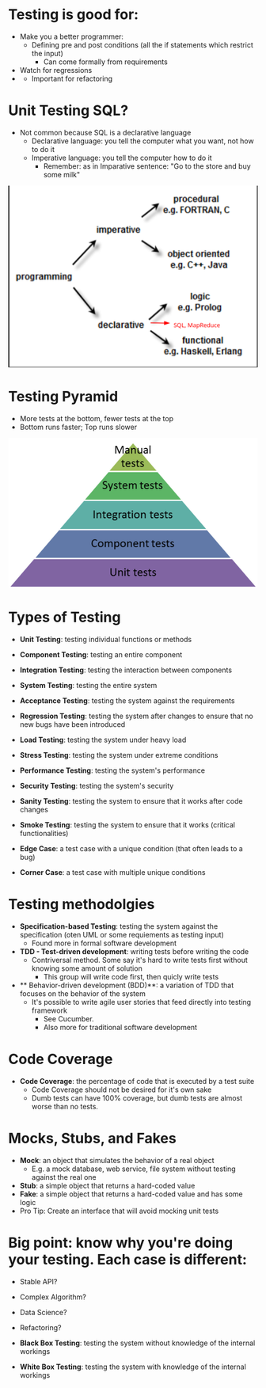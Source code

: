 # Testing is good for:
- Make you a better programmer:
  - Defining pre and post conditions (all the if statements which restrict the input)
    - Can come formally from requirements
- Watch for regressions
-   - Important for refactoring


# Unit Testing SQL?
- Not common because SQL is a declarative language
  - Declarative language: you tell the computer what you want, not how to do it
  - Imperative language: you tell the computer how to do it
    - Remember: as in Imparative sentence: "Go to the store and buy some milk"

![Graph Examples](images/programming_paradigms.png)


# Testing Pyramid
- More tests at the bottom, fewer tests at the top
- Bottom runs faster; Top runs slower

![Graph Examples](images/tests-pyramid.png)

# Types of Testing
- **Unit Testing**: testing individual functions or methods
- **Component Testing**: testing an entire component
- **Integration Testing**: testing the interaction between components
- **System Testing**: testing the entire system
- **Acceptance Testing**: testing the system against the requirements
- **Regression Testing**: testing the system after changes to ensure that no new bugs have been introduced
- **Load Testing**: testing the system under heavy load
- **Stress Testing**: testing the system under extreme conditions
- **Performance Testing**: testing the system's performance
- **Security Testing**: testing the system's security
- **Sanity Testing**: testing the system to ensure that it works after code changes
- **Smoke Testing**: testing the system to ensure that it works (critical functionalities)

- **Edge Case**: a test case with a unique condition (that often leads to a bug)
- **Corner Case**: a test case with multiple unique conditions


# Testing methodolgies
- **Specification-based Testing**: testing the system against the specification (oten UML or some requiements as testing input)
  - Found more in formal software development
- **TDD - Test-driven development**: writing tests before writing the code
  - Contriversal method. Some say it's hard to write tests first without knowing some amount of solution
    - This group will write code first, then quicly write tests
- ** Behavior-driven development (BDD)**: a variation of TDD that focuses on the behavior of the system
  - It's possible to write agile user stories that feed directly into testing framework
    - See Cucumber.
    - Also more for traditional software development


# Code Coverage
- **Code Coverage**: the percentage of code that is executed by a test suite
  - Code Coverage should not be desired for it's own sake
  - Dumb tests can have 100% coverage, but dumb tests are almost worse than no tests.

# Mocks, Stubs, and Fakes
- **Mock**: an object that simulates the behavior of a real object
  - E.g. a mock database, web service, file system without testing against the real one
- **Stub**: a simple object that returns a hard-coded value
- **Fake**: a simple object that returns a hard-coded value and has some logic
- Pro Tip: Create an interface that will avoid mocking unit tests

# Big point: know why you're doing your testing. Each case is different:
- Stable API?
- Complex Algorithm?
- Data Science?
- Refactoring?


- **Black Box Testing**: testing the system without knowledge of the internal workings
- **White Box Testing**: testing the system with knowledge of the internal workings
